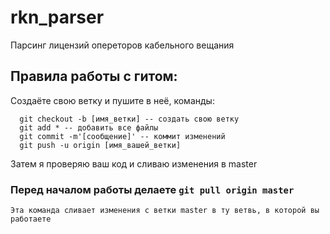 # rkn_parser
Парсинг лицензий опереторов кабельного вещания

## Правила работы с гитом:
Создаёте свою ветку и пушите в неё, команды: 
```
  git checkout -b [имя_ветки] -- создать свою ветку 
  git add * -- добавить все файлы
  git commit -m'[сообщение]' -- коммит изменений
  git push -u origin [имя_вашей_ветки] 
  ```
 
 Затем я проверяю ваш код и сливаю изменения в master
 
 ### Перед началом работы делаете ``` git pull origin master ```
    Эта команда сливает изменения с ветки master в ту ветвь, в которой вы работаете

